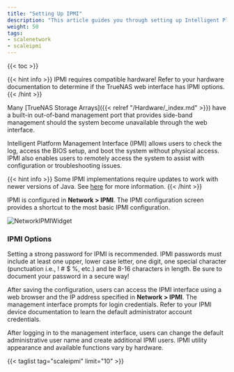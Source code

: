 ```yaml
---
title: "Setting Up IPMI"
description: "This article guides you through setting up Intelligent Platform Management Interface (IPMI) on TrueNAS SCALE."
weight: 50
tags:
- scalenetwork
- scaleipmi
---
```


{{< toc >}}

{{< hint info >}}
IPMI requires compatible hardware! Refer to your hardware documentation to determine if the TrueNAS web interface has IPMI options.
{{< /hint >}}

Many [TrueNAS Storage Arrays]({{< relref "/Hardware/_index.md" >}}) have a built-in out-of-band management port that provides side-band management should the system become unavailable through the web interface. 

Intelligent Platform Management Interface (IPMI) allows users to check the log, access the BIOS setup, and boot the system without physical access. IPMI also enables users to remotely access the system to assist with configuration or troubleshooting issues.

{{< hint info >}}
Some IPMI implementations require updates to work with newer versions of Java. See [here](https://forums.freenas.org/index.php?threads/psa-java-8-update-131-breaks-asrocks-ipmi-virtual-console.53911/) for more information.
{{< /hint >}}

IPMI is configured in **Network > IPMI**. The IPMI configuration screen provides a shortcut to the most basic IPMI configuration.

![NetworkIPMIWidget](/images/SCALE/22.02/NetworkIPMIWidget.png "IPMI widget")

### IPMI Options

Setting a strong password for IPMI is recommended. IPMI passwords must include at least one upper, lower case letter, one digit, one special character (punctuation i.e., ! # $ %, etc.) and be 8-16 characters in length. Be sure to document your password in a secure way!

After saving the configuration, users can access the IPMI interface using a web browser and the IP address specified in **Network > IPMI**. The management interface prompts for login credentials. Refer to your IPMI device documentation to learn the default administrator account credentials.

After logging in to the management interface, users can change the default administrative user name and create additional IPMI users. IPMI utility appearance and available functions vary by hardware.

{{< taglist tag="scaleipmi" limit="10" >}}
